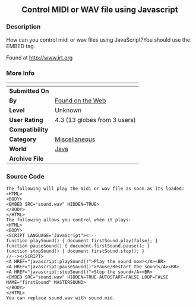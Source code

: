 ﻿<div align="center">

## Control MIDI or WAV file using Javascript


</div>

### Description

How can you control midi or wav files using JavaScript?You should use the EMBED tag.

Found at http://www.irt.org
 
### More Info
 


<span>             |<span>
---                |---
**Submitted On**   |
**By**             |[Found on the Web](https://github.com/Planet-Source-Code/PSCIndex/blob/master/ByAuthor/found-on-the-web.md)
**Level**          |Unknown
**User Rating**    |4.3 (13 globes from 3 users)
**Compatibility**  |
**Category**       |[Miscellaneous](https://github.com/Planet-Source-Code/PSCIndex/blob/master/ByCategory/miscellaneous__2-57.md)
**World**          |[Java](https://github.com/Planet-Source-Code/PSCIndex/blob/master/ByWorld/java.md)
**Archive File**   |[](https://github.com/Planet-Source-Code/found-on-the-web-control-midi-or-wav-file-using-javascript__2-185/archive/master.zip)





### Source Code

```
The following will play the midi or wav file as soon as its loaded:
<HTML>
<BODY>
<EMBED SRC="sound.wav" HIDDEN=TRUE>
</BODY>
</HTML>
The following allows you control when it plays:
<HTML>
<BODY>
<SCRIPT LANGUAGE="JavaScript"><!--
function playSound() { document.firstSound.play(false); }
function pauseSound() { document.firstSound.pause(); }
function stopSound() { document.firstSound.stop(); }
//--></SCRIPT>
<A HREF="javascript:playSound()">Play the sound now!</A><BR>
<A HREF="javascript:pauseSound()">Pause/Restart the sound</A><BR>
<A HREF="javascript:stopSound()">Stop the sound</A><BR>
<EMBED SRC="sound.wav" HIDDEN=TRUE AUTOSTART=FALSE LOOP=FALSE NAME="firstSound" MASTERSOUND>
</BODY>
</HTML>
You can replace sound.wav with sound.mid.
```

